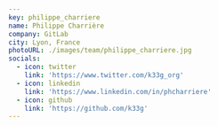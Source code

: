 ```yaml
---
key: philippe_charriere
name: Philippe Charrière
company: GitLab
city: Lyon, France
photoURL: ./images/team/philippe_charriere.jpg
socials:
  - icon: twitter
    link: 'https://www.twitter.com/k33g_org'
  - icon: linkedin
    link: 'https://www.linkedin.com/in/phcharriere'
  - icon: github
    link: 'https://github.com/k33g'
---
```


